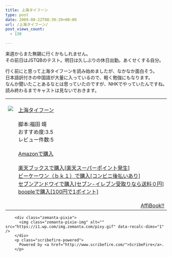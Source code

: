 ```yaml
---
title: 上海タイフーン
type: post
date: 2009-08-22T08:39:29+00:00
url: /上海タイフーン/
post_views_count:
  - 130

---
```

来週からまた無錫に行くかもしれません。  
その前日はJSTQBのテスト。明日は久しぶりの休日出勤。あくせくする自分。

行く前にと思って上海タイフーンを読み始めましたが、なかなか面白そう。  
日本語訳付きの中国語が大量に入っているので、軽く勉強にもなります。  
なんか聞いたことあるなとは思っていたのですが、NHKでやっていたんですね。  
読み終わるまでキャストは見ないでおきます。

<table>
  <tr>
    <td style="vertical-align: top;">
      <a href="http://hb.afl.rakuten.co.jp/hgc/06d13246.10ebaa62.06d13247.1eb85ca0/?pc=%3Cbr/%3Ehttp%3A%2F%2Fsearch.books.rakuten.co.jp%2Fbksearch%2Fdt%3Fg%3D001%26bisbn%3D4062142619%3Cbr/%3E" target="_blank"><br /><img src="https://i1.wp.com/ecx.images-amazon.com/images/I/51Z0GAe-M6L._SL160_.jpg" style="border-style: none;" data-recalc-dims="1" /><br /></a>
    </td>
    <td style="vertical-align: top;">
      <a href="http://hb.afl.rakuten.co.jp/hgc/06d13246.10ebaa62.06d13247.1eb85ca0/?pc=%3Cbr/%3Ehttp%3A%2F%2Fsearch.books.rakuten.co.jp%2Fbksearch%2Fdt%3Fg%3D001%26bisbn%3D4062142619%3Cbr/%3E" target="_blank"><br />上海タイフーン<br /></a><br />脚本:福田 靖<br />おすすめ度:3.5<br />レビュー件数:5<br /><a href="http://www.amazon.co.jp/%E4%B8%8A%E6%B5%B7%E3%82%BF%E3%82%A4%E3%83%95%E3%83%BC%E3%83%B3-%E8%84%9A%E6%9C%AC-%E7%A6%8F%E7%94%B0-%E9%9D%96/dp/4062142619%3FSubscriptionId%3D1JWQWN8E4Z5TR27962G2%26tag%3Dgaeaffibook-22%26linkCode%3Dxm2%26camp%3D2025%26creative%3D165953%26creativeASIN%3D4062142619" target="_blank"><br />Amazonで購入<br /></a><br /><a href="http://px.a8.net/svt/ejp?a8mat=1HPMBD+EAZZ1U+5WS+C1DUQ&a8ejpredirect=http%3A%2F%2Fsearch.books.rakuten.co.jp%2Fbksearch%2Fdt%3Fg%3D001%26bisbn%3D4062142619" target="_blank">楽天ブックスで購入[楽天スーパーポイント発生]</a><br /><img src="https://i2.wp.com/www12.a8.net/0.gif?resize=1%2C1" alt="" border="0" width="1" height="1" data-recalc-dims="1" /><br /><a href="http://px.a8.net/svt/ejp?a8mat=1HRMFS+EEKKOI+10UY+HUKPU&a8ejpredirect=http%3A%2F%2Fwww.bk1.jp%2FkeywordSearchResult%2F%3Fkeyword%3D4062142619%26storeCd%3D1%26searchFlg%3D9%26x%3D43%26y%3D11%26partnerid%3D02a801" target="_blank">ビーケーワン（ｂｋ１）で購入[コンビニ後払いあり]</a><br /><img src="https://i2.wp.com/www12.a8.net/0.gif?resize=1%2C1" alt="" border="0" width="1" height="1" data-recalc-dims="1" /><br /><a href="http://click.linksynergy.com/fs-bin/statform?id=aR0TIOX*qAA&offerid=137560&bnid=1490&subid=&subid=0&kword_in=4062142619&oop=on" target="_blank">セブンアンドワイで購入[セブン-イレブン受取りなら送料０円]</a><img src="http://ad.linksynergy.com/fs-bin/show?id=aR0TIOX*qAA&bids=137560&type=5&subid=0" border="0" width="1" height="1" /><br /><a href="http://click.linksynergy.com/fs-bin/statform?id=aR0TIOX*qAA&offerid=33310&bnid=2&subid=0&ifc=4&ifr=9784062142618" target="_blank">boopleで購入[100円で1ポイント]</a>
    </td>
  </tr>
  
  <tr>
    <td colspan="2">
      </p>
      <div style="float: right;">
        <a href="http://affibook.appspot.com/" target="_blank">AffiBook!!</a>
      </div>
      <p>
        </td> </tr> </tbody> </table> 
        
        <div class="zemanta-pixie">
          <img class="zemanta-pixie-img" alt="" src="https://i1.wp.com/img.zemanta.com/pixy.gif" data-recalc-dims="1" />
        </div>
        <p class="scribefire-powered">
          Powered by <a href="http://www.scribefire.com/">ScribeFire</a>.
        </p>